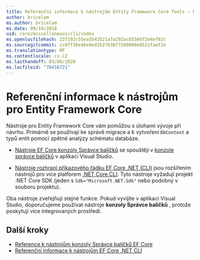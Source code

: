 ```yaml
---
title: Referenční informace k nástrojům Entity Framework Core Tools – EF Core
author: bricelam
ms.author: bricelam
ms.date: 09/19/2018
uid: core/miscellaneous/cli/index
ms.openlocfilehash: 237192c55ea3542521a7a292ac8550d72e4ef82c
ms.sourcegitcommit: cc0ff36e46e9ed3527638f7208000e8521faef2e
ms.translationtype: MT
ms.contentlocale: cs-CZ
ms.lasthandoff: 03/06/2020
ms.locfileid: "78416721"
---
```

# <a name="entity-framework-core-tools-reference"></a>Referenční informace k nástrojům pro Entity Framework Core

Nástroje pro Entity Framework Core vám pomůžou s úlohami vývoje při návrhu. Primárně se používají ke správě migrace a k vytvoření `DbContext` a typů entit pomocí zpětné analýzy schématu databáze.

* [Nástroje EF Core konzoly Správce balíčků](powershell.md) se spouštějí v [konzole správce balíčků](https://docs.microsoft.com/nuget/tools/package-manager-console) v aplikaci Visual Studio.

* [Nástroje rozhraní příkazového řádku EF Core .NET (CLI)](dotnet.md) jsou rozšířením nástrojů pro více platforem [.NET Core CLI](https://docs.microsoft.com/dotnet/core/tools/). Tyto nástroje vyžadují projekt .NET Core SDK (jeden s `Sdk="Microsoft.NET.Sdk"` nebo podobný v souboru projektu).

Oba nástroje zveřejňují stejné funkce. Pokud vyvíjíte v aplikaci Visual Studio, doporučujeme používat nástroje **konzoly Správce balíčků** , protože poskytují více integrovaných prostředí.

## <a name="next-steps"></a>Další kroky

* [Reference k nástrojům konzoly Správce balíčků EF Core](powershell.md)
* [Referenční informace k nástrojům EF Core .NET CLI](dotnet.md)
